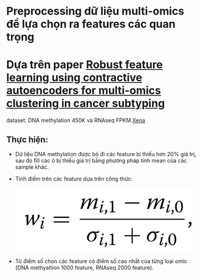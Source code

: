 # Preprocessing dữ liệu multi-omics để lựa chọn ra features các quan trọng
# Dựa trên paper [Robust feature learning using contractive autoencoders for multi-omics clustering in cancer subtyping](https://www.sciencedirect.com/science/article/pii/S1046202324002500)
dataset: DNA methylation 450K và RNAseq FPKM [Xena](https://xenabrowser.net/datapages/?cohort=GDC%20TCGA%20Lung%20Adenocarcinoma%20(LUAD)&removeHub=https%3A%2F%2Fxena.treehouse.gi.ucsc.edu%3A443)

## Thực hiện:
  - Dữ liệu DNA methylation được bỏ đi các feature bị thiếu hơn 20% giá trị, sau đó fill các ô bị thiếu giá trị bằng phương pháp tính mean của các sample khác.
  - Tính điểm trên các feature dựa trên công thức:



    ![Công thức expression difference](https://github.com/TuLa-1031/Preprocessing-multi-omics/blob/main/expression%20difference.png)


    
  - Từ điểm số chọn các feature có điểm số cao nhất của từng loại omic (DNA methyaltion 1000 feature, RNAseq 2000 feature).
